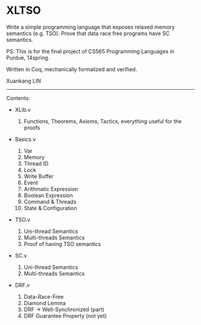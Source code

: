 XLTSO
=====

Write a simple programming language that exposes relaxed memory
semantics (e.g. TSO). Prove that data race free programs have SC
semantics.

PS: This is for the final project of CS565 Programming Languages in
Purdue, 14spring.

Written in Coq, mechanically formalized and verified.

Xuankang LIN

----------

Contents:

* XLib.v

    1. Functions, Theorems, Axioms, Tactics, everything useful for the proofs

* Basics.v

    1. Var
    2. Memory
    3. Thread ID
    4. Lock
    5. Write Buffer
    6. Event
    7. Arithmatic Expression
    8. Boolean Expression
    9. Command & Threads
    10. State & Configuration

* TSO.v

    1. Uni-thread Semantics
    2. Multi-threads Semantics
    3. Proof of having TSO semantics

* SC.v

    1. Uni-thread Semantics
    2. Multi-threads Semantics

* DRF.v

    1. Data-Race-Free
    2. Diamond Lemma
    3. DRF -> Well-Synchronized (part)
    4. DRF Guarantee Property (not yet)

